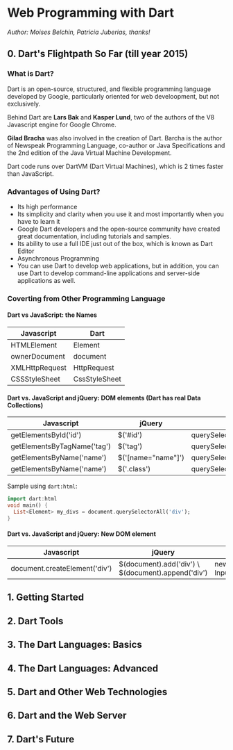 # Web Programming with __Dart__

_Author: Moises Belchin, Patricia Juberias, thanks!_

## 0. Dart's Flightpath So Far (till year 2015)

### What is Dart?

Dart is an open-source, structured, and flexible programming language developed by Google, particularly oriented for web develoopment, but not exclusively.

Behind Dart are __Lars Bak__ and __Kasper Lund__, two of the authors of the V8 Javascript engine for Google Chrome.

__Gilad Bracha__ was also involved in the creation of Dart. Barcha is the author of Newspeak Programming Language, co-author or Java Specifications and the 2nd edition of the Java Virtual Machine Development.

Dart code runs over DartVM (Dart Virtual Machines), which is 2 times faster than JavaScript.

### Advantages of Using Dart?

- Its high performance
- Its simplicity and clarity when you use it and most importantly when you have to learn it
- Google Dart developers and the open-source community have created great documentation, including tutorials and samples.
- Its ability to use a full IDE just out of the box, which is known as Dart Editor
- Asynchronous Programming
- You can use Dart to develop web applications, but in addition, you can use Dart to develop command-line applications and server-side applications as well.

### Coverting from Other Programming Language

#### Dart vs JavaScript: the Names

| __Javascript__ | __Dart__ |
| --- | --- |
| HTMLElement | Element |
| ownerDocument | document |
| XMLHttpRequest | HttpRequest |
| CSSStyleSheet | CssStyleSheet|

#### Dart vs. JavaScript and jQuery: DOM elements (Dart has real Data Collections)

| __Javascript__ | __jQuery__ | __Dart__ |
| --- | --- | --- |
| getElementsById('id') | $('#id') | querySelector('#id') |
| getElementsByTagName('tag') | $('tag') | querySelectorAll('tag') \
| getElementsByName('name') | $('[name="name"]') | querySelectorAll('[name="name"]') |
| getElementsByName('name') | $('.class') | querySelectorAll('.class') |

Sample using `dart:html`:

```Dart
import dart:html
void main() {
  List<Element> my_divs = document.querySelectorAll('div');
}
```

#### Dart vs. JavaScript and jQuery: New DOM element

| __Javascript__ | __jQuery__ | __Dart__ |
| --- | --- | --- |
| document.createElement('div') | $(document).add('div') \ $(document).append('div') | new DivElement() \ new InputElement(type:'checkbox') |



## 1. Getting Started

## 2. Dart Tools

## 3. The Dart Languages: Basics

## 4. The Dart Languages: Advanced

## 5. Dart and Other Web Technologies

## 6. Dart and the Web Server

## 7. Dart's Future
